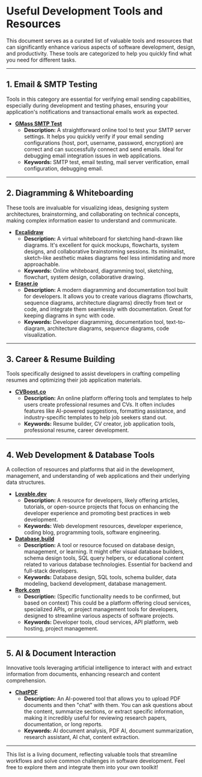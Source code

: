 # Useful Development Tools and Resources

This document serves as a curated list of valuable tools and resources that can significantly enhance various aspects of software development, design, and productivity. These tools are categorized to help you quickly find what you need for different tasks.

---

## 1. Email & SMTP Testing

Tools in this category are essential for verifying email sending capabilities, especially during development and testing phases, ensuring your application's notifications and transactional emails work as expected.

- [**GMass SMTP Test**](https://www.gmass.co/smtp-test)
  - **Description:** A straightforward online tool to test your SMTP server settings. It helps you quickly verify if your email sending configurations (host, port, username, password, encryption) are correct and can successfully connect and send emails. Ideal for debugging email integration issues in web applications.
  - **Keywords:** SMTP test, email testing, mail server verification, email configuration, debugging email.

---

## 2. Diagramming & Whiteboarding

These tools are invaluable for visualizing ideas, designing system architectures, brainstorming, and collaborating on technical concepts, making complex information easier to understand and communicate.

- [**Excalidraw**](https://excalidraw.com/)
  - **Description:** A virtual whiteboard for sketching hand-drawn like diagrams. It's excellent for quick mockups, flowcharts, system designs, and collaborative brainstorming sessions. Its minimalist, sketch-like aesthetic makes diagrams feel less intimidating and more approachable.
  - **Keywords:** Online whiteboard, diagramming tool, sketching, flowchart, system design, collaborative drawing.
- [**Eraser.io**](https://www.eraser.io/)
  - **Description:** A modern diagramming and documentation tool built for developers. It allows you to create various diagrams (flowcharts, sequence diagrams, architecture diagrams) directly from text or code, and integrate them seamlessly with documentation. Great for keeping diagrams in sync with code.
  - **Keywords:** Developer diagramming, documentation tool, text-to-diagram, architecture diagrams, sequence diagrams, code visualization.

---

## 3. Career & Resume Building

Tools specifically designed to assist developers in crafting compelling resumes and optimizing their job application materials.

- [**CVBoost.co**](https://www.cvboost.co/?gad_source=1&gbraid=0AAAAA_J2ESEetm9Agm2Uz3QQlwvHcG7tn&gclid=CjwKCAjw8IfABhBXEiwAxRHlsK_cP8HGcjbxRxQ7iiRLqcoWFNFQPflueR2-zDIzc8ved7psccR4nhoCiZcQAvD_BwE)
  - **Description:** An online platform offering tools and templates to help users create professional resumes and CVs. It often includes features like AI-powered suggestions, formatting assistance, and industry-specific templates to help job seekers stand out.
  - **Keywords:** Resume builder, CV creator, job application tools, professional resume, career development.

---

## 4. Web Development & Database Tools

A collection of resources and platforms that aid in the development, management, and understanding of web applications and their underlying data structures.

- [**Lovable.dev**](https://lovable.dev/)
  - **Description:** A resource for developers, likely offering articles, tutorials, or open-source projects that focus on enhancing the developer experience and promoting best practices in web development.
  - **Keywords:** Web development resources, developer experience, coding blog, programming tools, software engineering.
- [**Database.build**](https://database.build/)
  - **Description:** A tool or resource focused on database design, management, or learning. It might offer visual database builders, schema design tools, SQL query helpers, or educational content related to various database technologies. Essential for backend and full-stack developers.
  - **Keywords:** Database design, SQL tools, schema builder, data modeling, backend development, database management.
- [**Rork.com**](https://rork.com/)
  - **Description:** (Specific functionality needs to be confirmed, but based on context) This could be a platform offering cloud services, specialized APIs, or project management tools for developers, designed to streamline various aspects of software projects.
  - **Keywords:** Developer tools, cloud services, API platform, web hosting, project management.

---

## 5. AI & Document Interaction

Innovative tools leveraging artificial intelligence to interact with and extract information from documents, enhancing research and content comprehension.

- [**ChatPDF**](https://www.chatpdf.com/)
  - **Description:** An AI-powered tool that allows you to upload PDF documents and then "chat" with them. You can ask questions about the content, summarize sections, or extract specific information, making it incredibly useful for reviewing research papers, documentation, or long reports.
  - **Keywords:** AI document analysis, PDF AI, document summarization, research assistant, AI chat, content extraction.

---

This list is a living document, reflecting valuable tools that streamline workflows and solve common challenges in software development. Feel free to explore them and integrate them into your own toolkit!
